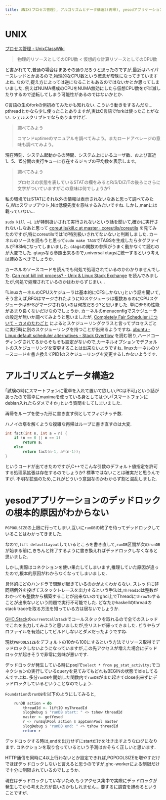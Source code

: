 ```yaml
---
title: UNIX(プロセス管理), アルゴリズムとデータ構造2(再帰), yesodアプリケーションのデッドロックの根本的原因がわからない
---
```


# UNIX

[プロセス管理 - UnixClassWiki](https://uc2.h2np.net/index.php/%E3%83%97%E3%83%AD%E3%82%BB%E3%82%B9%E7%AE%A1%E7%90%86)

> 物理的リソースとしてのCPU数 < 仮想的な計算リソースとしてのCPU数

と書かれてて,普通の場合はまあその通りだろうと思ったのですが,最近はハイパースレッドとかあるので,物理的なCPU数という概念が曖昧になってきていますよね.
なので,捉え方によっては逆になることもあるのではないかとか思ってしまいました.
例えばNUMA構成のCPUをNUMA無効にしたら仮想CPU数をが半減したりするので逆転してしまう可能性があるのではないかとか.

C言語の生のforkの例初めてみたかも知れない.
こういう動きをするんだな…
pthreadとかなら少し使ったことありますが,実はC言語でforkは使ったことがない.
シェルスクリプトでならありますけど.

> 調べてみよう
>
> コマンドuptimeのマニュアルを調べてみよう。またロードアベレージの意味も調べてみよう。

現在時刻、システム起動からの時間、システム上にいるユーザ数、および直近1、5、15分間の実行キューに存在するジョブの平均数を表示します。

> 調べてみよう
>
> プロセスの状態を表しているSTATの欄をみるとR/S/D/Z/Tの後ろにさらに文字がついていますがこの意味は何でしょうか?

私の環境ではSTATにそれ以外の情報は表示されないなあと思って調べてみたら,Wはスワップアウト,Nは低優先度を意味するみたいですね.
しかし,manには載っていない…

`sudo kill –1 1`が特別扱いされて実行されないという話を聞いて,確かに実行されないしなあと思って
[coreutils/kill.c at master · coreutils/coreutils](https://github.com/coreutils/coreutils/blob/master/src/kill.c)
を見てみたのですが,特にcoreutilsでは1が特別扱いされてないないと判断しました.
カーネルのソースを読もうと思って`sudo make TAGS`でTAGSを生成したらタグファイルが183Mになってしまいました.
ctagsの関数の参照がうまく動かなくて読むのが大変でした.
gtagsなら参照出来るので,universal ctagsに統一するという考えは諦めるべきでしょうか.

カーネルのソースコードを読んでも何処で処理されているのかわかりませんでした.
[Can root kill init process? - Unix & Linux Stack Exchange](https://unix.stackexchange.com/questions/7441/can-root-kill-init-process)
を読んでみましたが,何処で処理されているのかはわからずじまい…

｢LinuxカーネルのCPUスケジューラは基本的にCFSしかない｣という話を聞いて,そう言えば,BFQはマージされたようにIOスケジューラは複数あるのにCPUスケジューラはBFSがマージされないのは何故だろう?と思いました.
単にBFSの性能があまり良くないだけなのでしょうか.
カーネルのmenuconfigでスケジューラの設定が無いか調べてみようと思いましたが,
[Completely Fair Scheduler について - カメのたわごと](http://emak.hatenablog.com/entry/2015/12/09/173834)
によるとスケジューリングクラスと言ってプロセスごとに実行時に別のスケジューリングを持つことが出来るようですね.
[ubuntu - Linux default scheduler alternatives - Stack Overflow](https://stackoverflow.com/questions/41957088/linux-default-scheduler-alternatives)
を読む限り,ハードコーディングされてるからそもそも設定がないので,カーネルオプションでデフォルトのスケジューリングを変更することは出来ないようですね.
linuxカーネルのソースコードを書き換えてPID1のスケジューリングを変更するしかないようです.

# アルゴリズムとデータ構造2

｢試験の時にスマートフォンに電卓を入れて置いて欲しい,PCは不可｣という話があったので電卓にmaximaを使っている身としてはつい｢スマートフォンにdebian入れたらダメですか｣という質問をしてしまいました.

再帰をループを使った形に書き直す例としてフィボナッチ数.

ハノイの塔を解くような複雑な再帰はループに書き直すのは大変.

~~~cpp
int fact(int n, int a = n) {
    if (n == 0 || n == 1)
        return a;
    else
        return fact(n-1, a*(n-1));
}
~~~

というコードが出てきたのですが,C++でこんな引数のデフォルト値指定を許可する処理系拡張は存在するのでしょうか?
標準ではないことは確実だと思うんですが.
不明な拡張のため,これがどういう意図なのかわからず割と混乱しました.

# yesodアプリケーションのデッドロックの根本的原因がわからない

`PGPOOLSIZE`の上限に行ってしまい,互いに`runDB`の終了を待ってデッドロックしていることはわかってきました.

なので,`lift defaultLayout`しているところを書き直して,`runDB`区間が次の`runDB`が始まる前に,きちんと終了するように書き換えればデッドロックしなくなると思いました.

しかし,実際はコネクションを使い果たしてしまいます,推理していた原因が違ったので,根本的原因がわからなくなってしまいました.

具体的にどのハンドラで問題が起きているのかがよくわからない.
スレッドに非同期例外を投げてスタックトレースを出力するという手法は,`ThreadId`は整数がわかっても整数から構築することが出来ないのでghci上でThreadに`throwTo`することが出来ないという問題で実行不可能でした.
どなたかhaskellのthreadのstack traceを取る方法を知っている方は居ないでしょうか.

[GHC.Stack](https://www.stackage.org/haddock/lts-9.9/base-4.9.1.0/GHC-Stack.html)の`currentCallStack`でコールスタックを取れるので全てのスレッドでこれを出力してみようと思いましたが,空リストが帰ってきました.
どうやらプロファイルを有効にしてビルドしないとダメだったようですね.

現状`PGPOOLSIZE`をデフォルトの10から100にするという方法でリソース取得でデッドロックしないようになっていますが,この先アクセスが増えた場合にデッドロックが起きそうで非常に気味が悪いです.

デッドロックが発生している時にpsqlで`select * from pg_stat_activity;`でコネクションの実行しているqueryを見てみてもどれもBEGINの状態でidleしてるんですよね.
多分`runDB`を開始した関数内で`runDB`がまた起きてclose出来ずにデッドロックしているということなのでしょう.

`Foundation`の`runDB`を以下のようにしてみると,

~~~hs
    runDB action = do
        threadId <- liftIO myThreadId
        $logDebug $ "runDB start: " <> tshow threadId
        master <- getYesod
        r <- runSqlPool action $ appConnPool master
        $logDebug $ "runDB end: " <> tshow threadId
        return r
~~~

デッドロックする時は,endを出力せずにstartだけを吐き出すようなログになります.
コネクションを取り合っているという予測はおそらく正しいと思います.

HTTP通信を同時に4以上行わないとか設定できれば,PGPOOLSIZEを増やすだけでほぼデッドロックしないと言えると思うのですが,ghc-workerによる制限だけで十分に制限されているのでしょうか.

現在はデッドロックしていないため,もうアクセス集中で実際にデッドロックが発生してから考えた方が良いのかもしれません…
要するに調査を諦めるということですが.
